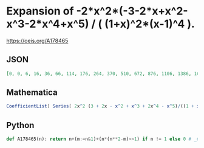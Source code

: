# Expansion of \-2\*x^2\*\(\-3\-2\*x\+x^2\-x^3\-2\*x^4\+x^5\)  /  \( \(1\+x\)^2\*\(x\-1\)^4 \)\.
https://oeis.org/A178465
## JSON
```JSON
[0, 0, 6, 16, 36, 66, 114, 176, 264, 370, 510, 672, 876, 1106, 1386, 1696, 2064, 2466, 2934, 3440, 4020, 4642, 5346, 6096, 6936, 7826, 8814, 9856, 11004, 12210, 13530, 14912, 16416, 17986, 19686, 21456, 23364, 25346, 27474, 29680, 32040, 34482]
```
## Mathematica
```Mathematica
CoefficientList[ Series[ 2x^2 (3 + 2x - x^2 + x^3 + 2x^4 - x^5)/((1 + x)^2 (x - 1)^4), {x, 0, 42}], x] (* _Robert G. Wilson v_, Feb 17 2014 *)
```
## Python
```Python
def A178465(n): return n+(m:=n&1)+(n*(n**2-m)>>1) if n != 1 else 0 # _Chai Wah Wu_, Aug 30 2022
```
